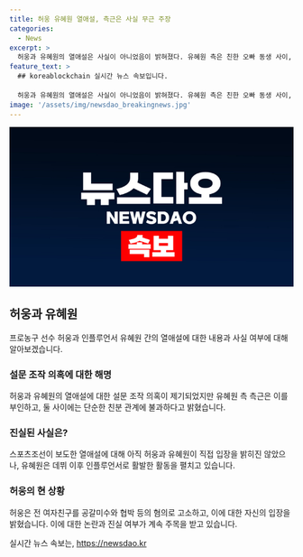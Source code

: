 ```yaml
---
title: 허웅 유혜원 열애설, 측근은 사실 무근 주장
categories:
  - News
excerpt: >
  허웅과 유혜원의 열애설은 사실이 아니었음이 밝혀졌다. 유혜원 측은 친한 오빠 동생 사이, 연인 관계 아님이라고 전했으며, 두 사람은 직접 입장을 밝히지 않았다. 유혜원은 웹드라마 데뷔 후 인플루언서로 활동 중이며, 과거엔 빅뱅 멤버 승리와도 열애설에 휩싸였다. 한편, 허웅은 전 여자친구를 공갈미수 등 혐의로 고소하고 금전 요구 및 협박으로 고통받아 법적 대응했다고 전했다. 두 인물의 사생활과 법적 문제가 이목을 끌고 있다.
feature_text: >
  ## koreablockchain 실시간 뉴스 속보입니다.

  허웅과 유혜원의 열애설은 사실이 아니었음이 밝혀졌다. 유혜원 측은 친한 오빠 동생 사이, 연인 관계 아님이라고 전했으며, 두 사람은 직접 입장을 밝히지 않았다. 유혜원은 웹드라마 데뷔 후 인플루언서로 활동 중이며, 과거엔 빅뱅 멤버 승리와도 열애설에 휩싸였다. 한편, 허웅은 전 여자친구를 공갈미수 등 혐의로 고소하고 금전 요구 및 협박으로 고통받아 법적 대응했다고 전했다. 두 인물의 사생활과 법적 문제가 이목을 끌고 있다.
image: '/assets/img/newsdao_breakingnews.jpg'
---
```


<p><img src="/assets/img/newsdao_breakingnews.jpg" alt="koreablockchain 속보" /></p>

<h2 data-ke-size="size26">허웅과 유혜원</h2>

<p data-ke-size="size16">프로농구 선수 허웅과 인플루언서 유혜원 간의 열애설에 대한 내용과 사실 여부에 대해 알아보겠습니다.</p>

<h3>설문 조작 의혹에 대한 해명</h3>

<p data-ke-size="size16">허웅과 유혜원의 열애설에 대한 설문 조작 의혹이 제기되었지만 유혜원 측 측근은 이를 부인하고, 둘 사이에는 단순한 친분 관계에 불과하다고 밝혔습니다.</p>

<h3>진실된 사실은?</h3>

<p data-ke-size="size16">스포츠조선이 보도한 열애설에 대해 아직 허웅과 유혜원이 직접 입장을 밝히진 않았으나, 유혜원은 데뷔 이후 인플루언서로 활발한 활동을 펼치고 있습니다.</p>

<h3>허웅의 현 상황</h3>

<p data-ke-size="size16">허웅은 전 여자친구를 공갈미수와 협박 등의 혐의로 고소하고, 이에 대한 자신의 입장을 밝혔습니다. 이에 대한 논란과 진실 여부가 계속 주목을 받고 있습니다.</p>
실시간 뉴스 속보는, <a href="https://newsdao.kr" rel="dofollow">https://newsdao.kr</a>


